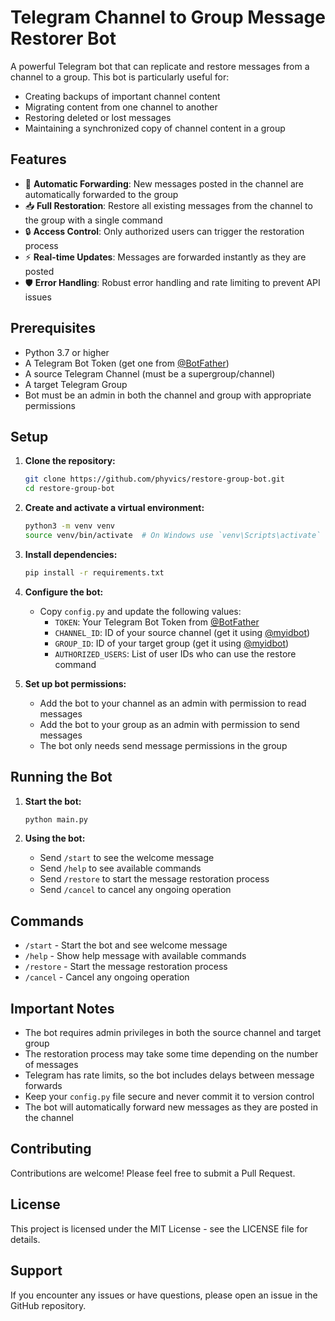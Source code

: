 # Telegram Channel to Group Message Restorer Bot

A powerful Telegram bot that can replicate and restore messages from a channel to a group. This bot is particularly useful for:
- Creating backups of important channel content
- Migrating content from one channel to another
- Restoring deleted or lost messages
- Maintaining a synchronized copy of channel content in a group

## Features

- 🔄 **Automatic Forwarding**: New messages posted in the channel are automatically forwarded to the group
- 📥 **Full Restoration**: Restore all existing messages from the channel to the group with a single command
- 🔒 **Access Control**: Only authorized users can trigger the restoration process
- ⚡ **Real-time Updates**: Messages are forwarded instantly as they are posted
- 🛡️ **Error Handling**: Robust error handling and rate limiting to prevent API issues

## Prerequisites

- Python 3.7 or higher
- A Telegram Bot Token (get one from [@BotFather](https://t.me/BotFather))
- A source Telegram Channel (must be a supergroup/channel)
- A target Telegram Group
- Bot must be an admin in both the channel and group with appropriate permissions

## Setup

1. **Clone the repository:**
   ```bash
   git clone https://github.com/phyvics/restore-group-bot.git
   cd restore-group-bot
   ```

2. **Create and activate a virtual environment:**
   ```bash
   python3 -m venv venv
   source venv/bin/activate  # On Windows use `venv\Scripts\activate`
   ```

3. **Install dependencies:**
   ```bash
   pip install -r requirements.txt
   ```

4. **Configure the bot:**
   - Copy `config.py` and update the following values:
     - `TOKEN`: Your Telegram Bot Token from [@BotFather](https://t.me/BotFather)
     - `CHANNEL_ID`: ID of your source channel (get it using [@myidbot](https://t.me/myidbot))
     - `GROUP_ID`: ID of your target group (get it using [@myidbot](https://t.me/myidbot))
     - `AUTHORIZED_USERS`: List of user IDs who can use the restore command

5. **Set up bot permissions:**
   - Add the bot to your channel as an admin with permission to read messages
   - Add the bot to your group as an admin with permission to send messages
   - The bot only needs send message permissions in the group

## Running the Bot

1. **Start the bot:**
   ```bash
   python main.py
   ```

2. **Using the bot:**
   - Send `/start` to see the welcome message
   - Send `/help` to see available commands
   - Send `/restore` to start the message restoration process
   - Send `/cancel` to cancel any ongoing operation

## Commands

- `/start` - Start the bot and see welcome message
- `/help` - Show help message with available commands
- `/restore` - Start the message restoration process
- `/cancel` - Cancel any ongoing operation

## Important Notes

- The bot requires admin privileges in both the source channel and target group
- The restoration process may take some time depending on the number of messages
- Telegram has rate limits, so the bot includes delays between message forwards
- Keep your `config.py` file secure and never commit it to version control
- The bot will automatically forward new messages as they are posted in the channel

## Contributing

Contributions are welcome! Please feel free to submit a Pull Request.

## License

This project is licensed under the MIT License - see the LICENSE file for details.

## Support

If you encounter any issues or have questions, please open an issue in the GitHub repository. 